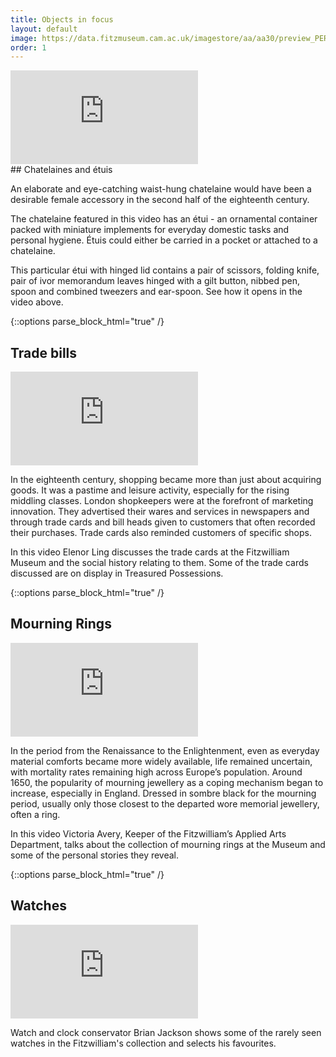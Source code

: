 ```yaml
---
title: Objects in focus
layout: default
image: https://data.fitzmuseum.cam.ac.uk/imagestore/aa/aa30/preview_PER_M_365__26_A_B_1923_1_201407_jas244_mas.jpg
order: 1
---
```



<div class="embed-responsive embed-responsive-16by9 mb-2">
  <iframe class="embed-responsive-item" src="https://www.youtube.com/embed/PjPJj6GHLWg" title="YouTube video player" frameborder="0" allow="accelerometer; autoplay; clipboard-write; encrypted-media; gyroscope; picture-in-picture" allowfullscreen></iframe>
</div>
## Chatelaines and étuis

An elaborate and eye-catching waist-hung chatelaine would have been a desirable female accessory in the second half of the eighteenth century.

The chatelaine featured in this video has an étui - an ornamental container packed with miniature implements for everyday domestic tasks and personal hygiene. Étuis could either be carried in a pocket or attached to a chatelaine.

This particular étui with hinged lid contains a pair of scissors, folding knife, pair of ivor memorandum leaves hinged with a gilt button, nibbed pen, spoon and combined tweezers and ear-spoon. See how it opens in the video above.

{::options parse_block_html="true" /}
## Trade bills

<div class="embed-responsive embed-responsive-16by9 mb-2">
  <iframe class="embed-responsive-item" src="https://www.youtube.com/embed/DavrLAXywhQ" title="YouTube video player" frameborder="0" allow="accelerometer; autoplay; clipboard-write; encrypted-media; gyroscope; picture-in-picture" allowfullscreen></iframe>
</div>

In the eighteenth century, shopping became more than just about acquiring goods. It was a pastime and leisure activity, especially for the rising middling classes. London shopkeepers were at the forefront of marketing innovation. They advertised their wares and services in newspapers and through trade cards and bill heads given to customers that often recorded their purchases. Trade cards also reminded customers of specific shops.

In this video Elenor Ling discusses the trade cards at the Fitzwilliam Museum and the social history relating to them. Some of the trade cards discussed are on display in Treasured Possessions.

{::options parse_block_html="true" /}
## Mourning Rings

<div class="embed-responsive embed-responsive-16by9 mb-2">
  <iframe class="embed-responsive-item" src="https://www.youtube.com/embed/7JfcpxMVV70" title="YouTube video player" frameborder="0" allow="accelerometer; autoplay; clipboard-write; encrypted-media; gyroscope; picture-in-picture" allowfullscreen></iframe>
</div>

In the period from the Renaissance to the Enlightenment, even as everyday material comforts became more widely available, life remained uncertain, with mortality rates remaining high across Europe’s population. Around 1650, the popularity of mourning jewellery as a coping mechanism began to increase, especially in England. Dressed in sombre black for the mourning period, usually only those closest to the departed wore memorial jewellery, often a ring.

In this video Victoria Avery, Keeper of the Fitzwilliam’s Applied Arts Department, talks about the collection of mourning rings at the Museum and some of the personal stories they reveal.

{::options parse_block_html="true" /}
## Watches

<div class="embed-responsive embed-responsive-16by9 mb-2">
  <iframe class="embed-responsive-item" src="https://www.youtube.com/embed/qXe5y5iI5w8" title="YouTube video player" frameborder="0" allow="accelerometer; autoplay; clipboard-write; encrypted-media; gyroscope; picture-in-picture" allowfullscreen></iframe>
</div>

Watch and clock conservator Brian Jackson shows some of the rarely seen watches in the Fitzwilliam's collection and selects his favourites.
